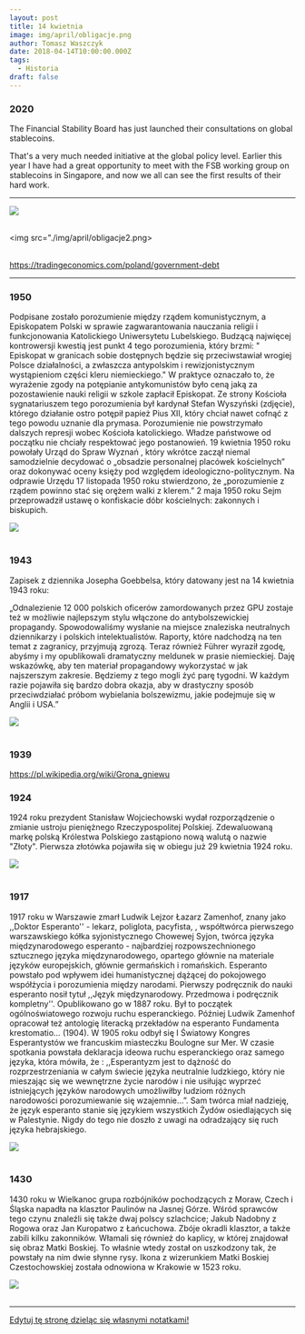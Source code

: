 ```yaml
---
layout: post
title: 14 kwietnia
image: img/april/obligacje.png
author: Tomasz Waszczyk
date: 2018-04-14T10:00:00.000Z
tags:
  - Historia
draft: false
---
```


### 2020

The Financial Stability Board has just launched their consultations on global stablecoins.

That's a very much needed initiative at the global policy level. Earlier this year I have had a great opportunity to meet with the FSB working group on stablecoins in Singapore, and now we all can see the first results of their hard work.

---

<img src="./img/april/obligacje.png"><br><br>

<img src="./img/april/obligacje2.png><br><br>

https://tradingeconomics.com/poland/government-debt

---

### 1950

Podpisane zostało porozumienie między rządem komunistycznym, a Episkopatem Polski w sprawie zagwarantowania nauczania religii i funkcjonowania Katolickiego Uniwersytetu Lubelskiego.
Budzącą najwięcej kontrowersji kwestią jest punkt 4 tego porozumienia, który brzmi:
" Episkopat w granicach sobie dostępnych
będzie się przeciwstawiał wrogiej Polsce
działalności, a zwłaszcza antypolskim i
rewizjonistycznym wystąpieniom części kleru
niemieckiego."
W praktyce oznaczało to, że wyrażenie zgody na potępianie antykomunistów było ceną jaką za pozostawienie nauki religii w szkole zapłacił Episkopat.
Ze strony Kościoła sygnatariuszem tego porozumienia był kardynał Stefan Wyszyński (zdjęcie), którego działanie ostro potępił papież Pius XII, który chciał nawet cofnąć z tego powodu uznanie dla prymasa.
Porozumienie nie powstrzymało dalszych
represji wobec Kościoła katolickiego. Władze
państwowe od początku nie chciały
respektować jego postanowień. 19 kwietnia
1950 roku powołały Urząd do Spraw Wyznań ,
który wkrótce zaczął niemal samodzielnie
decydować o „obsadzie personalnej placówek
kościelnych” oraz dokonywać oceny księży
pod względem ideologiczno-politycznym. Na
odprawie Urzędu 17 listopada 1950 roku
stwierdzono, że „porozumienie z rządem
powinno stać się orężem walki z klerem.” 2
maja 1950 roku Sejm przeprowadził ustawę o
konfiskacie dóbr kościelnych: zakonnych i
biskupich.

<img src="./img/april/kul.jpg"><br><br>

### 1943

Zapisek z dziennika Josepha Goebbelsa, który datowany jest na 14 kwietnia 1943 roku:

„Odnalezienie 12 000 polskich oficerów zamordowanych przez GPU zostaje też w możliwie najlepszym stylu włączone do antybolszewickiej propagandy. Spowodowaliśmy wysłanie na miejsce znaleziska neutralnych dziennikarzy i polskich intelektualistów. Raporty, które nadchodzą na ten temat z zagranicy, przyjmują zgrozą. Teraz również Führer wyraził zgodę, abyśmy i my opublikowali dramatyczny meldunek w prasie niemieckiej. Daję wskazówkę, aby ten materiał propagandowy wykorzystać w jak najszerszym zakresie. Będziemy z tego mogli żyć parę tygodni. W każdym razie pojawiła się bardzo dobra okazja, aby w drastyczny sposób przeciwdziałać próbom wybielania bolszewizmu, jakie podejmuje się w Anglii i USA.”

<img src="./img/april/joseph.jpg"><br><br>

### 1939

https://pl.wikipedia.org/wiki/Grona_gniewu

### 1924

1924 roku prezydent Stanisław Wojciechowski wydał rozporządzenie o zmianie ustroju pieniężnego Rzeczypospolitej Polskiej. Zdewaluowaną markę polską Królestwa Polskiego zastąpiono nową walutą o nazwie "Złoty". Pierwsza złotówka pojawiła się w obiegu już 29 kwietnia 1924 roku.

<img src="./img/april/zloty.jpg"><br><br>

### 1917

1917 roku w Warszawie zmarł Ludwik Lejzor Łazarz Zamenhof, znany jako ,,Doktor Esperanto'' - lekarz, poliglota, pacyfista, , współtwórca pierwszego warszawskiego kółka syjonistycznego Chowewej Syjon, twórca języka międzynarodowego esperanto - najbardziej rozpowszechnionego sztucznego języka międzynarodowego, opartego głównie na materiale języków europejskich, głównie germańskich i romańskich.
Esperanto powstało pod wpływem idei humanistycznej dążącej do pokojowego współżycia i porozumienia między narodami. Pierwszy podręcznik do nauki esperanto nosił tytuł ,,Język międzynarodowy. Przedmowa i podręcznik kompletny''. Opublikowano go w 1887 roku. Był to początek ogólnoświatowego rozwoju ruchu esperanckiego. Później Ludwik Zamenhof opracował też antologię literacką przekładów na esperanto Fundamenta krestomatio… (1904).
W 1905 roku odbył się I Światowy Kongres Esperantystów we francuskim miasteczku Boulogne sur Mer. W czasie spotkania powstała deklaracja ideowa ruchu esperanckiego oraz samego języka, która mówiła, że : ,,Esperantyzm jest to dążność do rozprzestrzeniania w całym świecie języka neutralnie ludzkiego, który nie mieszając się we wewnętrzne życie narodów i nie usiłując wyprzeć istniejących języków narodowych umożliwiłby ludziom różnych narodowości porozumiewanie się wzajemnie...”. Sam twórca miał nadzieję, że język esperanto stanie się językiem wszystkich Żydów osiedlających się w Palestynie. Nigdy do tego nie doszło z uwagi na odradzający się ruch języka hebrajskiego.

<img src="./img/april/lejzor.jpg"><br><br>

### 1430

1430 roku w Wielkanoc grupa rozbójników pochodzących z Moraw, Czech i Śląska napadła na klasztor Paulinów na Jasnej Górze. Wśród sprawców tego czynu znaleźli się także dwaj polscy szlachcice; Jakub Nadobny z Rogowa oraz Jan Kuropatwo z Łańcuchowa.
Zbóje okradli klasztor, a także zabili kilku zakonników. Włamali się również do kaplicy, w której znajdował się obraz Matki Boskiej. To właśnie wtedy został on uszkodzony tak, że powstały na nim dwie słynne rysy.
Ikona z wizerunkiem Matki Boskiej Czestochowskiej została odnowiona w Krakowie w 1523 roku.

<img src="./img/april/rysy.jpg"><br><br>

---

<a href="https://github.com/TomaszWaszczyk/historia.waszczyk.com/edit/master/src/content/april-14.md" target="_blank">Edytuj tę stronę dzieląc się własnymi notatkami!</a>
